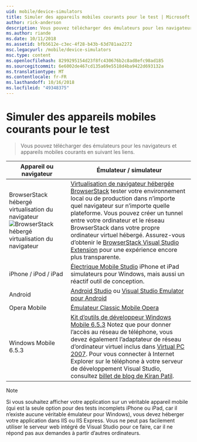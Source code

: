 ```yaml
---
uid: mobile/device-simulators
title: Simuler des appareils mobiles courants pour le test | Microsoft Docs
author: rick-anderson
description: Vous pouvez télécharger des émulateurs pour les navigateurs et appareils mobiles courants en suivant les liens
ms.author: riande
ms.date: 10/11/2018
ms.assetid: bfb5612e-c3ec-4f28-b43b-63d781aa2272
msc.legacyurl: /mobile/device-simulators
msc.type: content
ms.openlocfilehash: 8299295154d23f8fc430676b2c8ad8efc98ad185
ms.sourcegitcommit: 6e6002de467cd135a69e5518d4ba9422d693132a
ms.translationtype: MT
ms.contentlocale: fr-FR
ms.lasthandoff: 10/16/2018
ms.locfileid: "49348375"
---
```

# <a name="simulate-popular-mobile-devices-for-testing"></a>Simuler des appareils mobiles courants pour le test

> Vous pouvez télécharger des émulateurs pour les navigateurs et appareils mobiles courants en suivant les liens.

| Appareil ou navigateur | Émulateur / simulateur |
| --- | --- |
| BrowserStack hébergé virtualisation du navigateur ![BrowserStack hébergé virtualisation du navigateur](device-simulators/_static/image1.png) | [Virtualisation de navigateur hébergée BrowserStack](http://browserstack.com) tester votre environnement local ou de production dans n’importe quel navigateur sur n’importe quelle plateforme. Vous pouvez créer un tunnel entre votre ordinateur et le réseau BrowserStack dans votre propre ordinateur virtuel hébergé. Assurez-vous d’obtenir le [BrowserStack Visual Studio Extension](https://marketplace.visualstudio.com/items?itemName=browserstackcom.BrowserStack) pour une expérience encore plus transparente. |
| iPhone / iPod / iPad | [Électrique Mobile Studio](http://www.electricplum.com/studio.aspx) iPhone et iPad simulateurs pour Windows, mais aussi un réactif outil de conception. |
| Android | [Android Studio](https://developer.android.com/studio/) ou [Visual Studio Emulator pour Android](https://visualstudio.microsoft.com/vs/msft-android-emulator/) |
| Opera Mobile | [Émulateur Classic Mobile Opera](https://www.opera.com/developer/mobile-emulator) |
| Windows Mobile 6.5.3 | [Kit d’outils de développeur Windows Mobile 6.5.3](https://www.microsoft.com/downloads/en/details.aspx?FamilyID=c0213f68-2e01-4e5c-a8b2-35e081dcf1ca&amp;displaylang=en) Notez que pour donner l’accès au réseau de téléphone, vous devez également l’adaptateur de réseau d’ordinateur virtuel inclus dans [Virtual PC 2007](https://www.microsoft.com/downloads/en/details.aspx?FamilyID=04d26402-3199-48a3-afa2-2dc0b40a73b6&amp;DisplayLang=en). Pour vous connecter à Internet Explorer sur le téléphone à votre serveur de développement Visual Studio, consultez [billet de blog de Kiran Patil](http://kiranpatils.wordpress.com/2009/11/19/access-internetlocal-website-from-your-windows-mobile-device-emulators/). |

> [!NOTE]
> Si vous souhaitez afficher votre application sur un véritable appareil mobile (qui est la seule option pour des tests incomplets iPhone ou iPad, car il n’existe aucune véritable émulateur pour Windows), vous devez héberger votre application dans IIS ou IIS Express. Vous ne peut pas facilement utiliser le serveur web intégré de Visual Studio pour ce faire, car il ne répond pas aux demandes à partir d’autres ordinateurs.